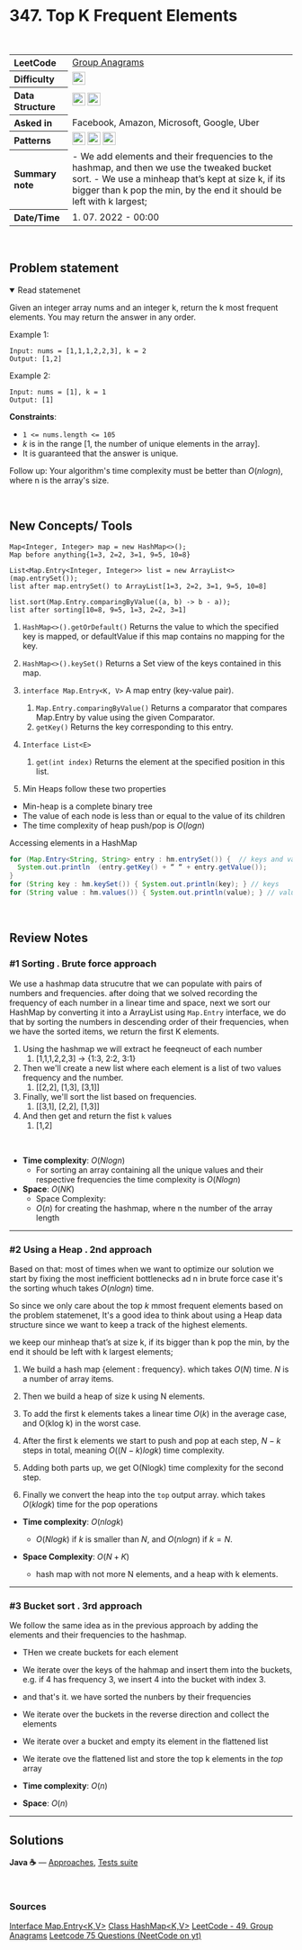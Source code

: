 # 347. Top K Frequent Elements

<br>

<table style="text-align: left;">
  <tr>
    <th>LeetCode</th>
    <td><a href="https://leetcode.com/problems/top-k-frequent-elements/" target="_blank">Group Anagrams</a></td>
  </tr>
  <tr>
    <th>Difficulty</th>
    <td>
    <img src="https://img.shields.io/badge/Medium-ef6c00.svg" height="23"/>
    </td>
  </tr>
  <tr>
    <th>Data Structure</th>
    <td>
    <img src="https://img.shields.io/badge/HashTable-333333.svg" height="23"/>
    <img src="https://img.shields.io/badge/Heap-333333.svg" height="23"/>
    </td>
  </tr>
  <tr>
    <th>Asked in</th>
    <td>
    Facebook, Amazon, Microsoft, Google, Uber
    </td>
  </tr>
  <tr>
    <th>Patterns</th>
    <td>
      <img src="https://img.shields.io/badge/hashtable-69314C.svg" height="23"/>
      <img src="https://img.shields.io/badge/array-69314C.svg" height="23"/>
      <img src="https://img.shields.io/badge/sorting-854D1C.svg" height="23"/>
    </td>
  </tr>

  <tr>
    <th>Summary note</th>
    <td>
    - We add elements and their frequencies to the hashmap, and then we use the tweaked bucket sort. 
    - We use a minheap that’s kept at size k, if its bigger than k pop the min, by the end it should be left with k largest;
    </td>
  </tr>
  
  <tr>
    <th>Date/Time</th>
    <td>
      1.  07. 2022 - 00:00
    </td>
  </tr>


</table>


<br>

## Problem statement
<details open>
   <summary>Read statemenet</summary>

Given an integer array nums and an integer k, return the k most frequent elements. You may return the answer in any order.

 

Example 1:

```
Input: nums = [1,1,1,2,2,3], k = 2
Output: [1,2]
```

Example 2:

```
Input: nums = [1], k = 1
Output: [1]
``` 

**Constraints**:

- `1 <= nums.length <= 105`
- $k$ is in the range [1, the number of unique elements in the array].
- It is guaranteed that the answer is unique.

 

Follow up: Your algorithm's time complexity must be better than $O(n log n)$, where n is the array's size.





</details>

<br>

## New Concepts/ Tools

```
Map<Integer, Integer> map = new HashMap<>();
Map before anything{1=3, 2=2, 3=1, 9=5, 10=8}

List<Map.Entry<Integer, Integer>> list = new ArrayList<>(map.entrySet());
list after map.entrySet() to ArrayList[1=3, 2=2, 3=1, 9=5, 10=8]

list.sort(Map.Entry.comparingByValue((a, b) -> b - a));
list after sorting[10=8, 9=5, 1=3, 2=2, 3=1]
```

1. ```HashMap<>().getOrDefault()``` Returns the value to which the specified key is mapped, or defaultValue if this map contains no mapping for the key.
2. ```HashMap<>().keySet()``` Returns a Set view of the keys contained in this map.
3. `interface Map.Entry<K, V>` A map entry (key-value pair).
   1. `Map.Entry.comparingByValue()` Returns a comparator that compares Map.Entry by value using the given Comparator.
   2. `getKey()` Returns the key corresponding to this entry.
4. `Interface List<E>`
   1. `get(int index)` Returns the element at the specified position in this list.

5. Min Heaps follow these two properties
  -  Min-heap is a complete binary tree
  -  The value of each node is less than or equal to the value of its children
  -  The time complexity of heap push/pop is $O(log n)$

Accessing elements in a HashMap

```java
for (Map.Entry<String, String> entry : hm.entrySet()) {  // keys and values
  System.out.println  (entry.getKey() + “ “ + entry.getValue());
}
for (String key : hm.keySet()) { System.out.println(key); } // keys
for (String value : hm.values()) { System.out.println(value); } // values
```

<br>

## Review Notes

### #1 Sorting . Brute force approach

We use a hashmap data strucutre that we can populate with pairs of numbers and frequencies. after doing that we solved recording the frequency of each number in a linear time and space, next we sort our HashMap by converting it into a ArrayList using `Map.Entry` interface, we do that by sorting the numbers in descending order of their frequencies, when we have the sorted items, we return the first K elements.

1. Using the hashmap we will extract he feeqneuct of each number
   1. [1,1,1,2,2,3] -> {1:3, 2:2, 3:1}
2. Then we'll create a new list where each element is a list of two values frequency and the number.
   1. [[2,2], [1,3], [3,1]]
3. Finally, we'll sort the list based on frequencies.
   1. [[3,1], [2,2], [1,3]]
4. And then get and return the fist `k` values
   1. [1,2]

<br>

- **Time complexity**: $O(N log n)$ 
  - For sorting an array containing all the unique values and their respective frequencies the time complexity is $O(Nlog n)$ 
- **Space**: $O(NK)$ 
  - Space Complexity: 
  - $O(n)$ for creating the hashmap, where n the number of the array length

---

### #2 Using a Heap . 2nd approach

Based on that: most of times when we want to optimize our solution we start by fixing the most inefficient bottlenecks ad n in brute force case it's the sorting whuch takes $O(n log n)$ time.

So since we only care about the top $k$ mmost frequent elements based on the problem statemenet, It's a good idea to think about using a Heap data structure since we want to keep a track of the highest elements.


we keep our minheap that’s at size k, if its bigger than k pop the min, by the end it should be left with k largest elements;


1. We build a hash map {element : frequency}. which takes $O(N)$ time. $N$ is a number of array items.

2. Then we build a heap of size k using N elements. 
3. To add the first k elements takes a linear time $O(k)$ in the average case, and O(klog k) in the worst case. 
4. After the first k elements we start to push and pop at each step, $N - k$ steps in total, meaning $O((N−k)logk)$ time complexity. 
5. Adding both parts up, we get O(Nlogk) time complexity for the second step.
6. Finally we convert the heap into the `top` output array. which takes $O(klogk)$ time for the pop operations


- **Time complexity**: $O(n log k)$ 
  - $O(N log k)$ if $k$ is smaller than $N$, and $O(n log n)$ if $k = N$.


- **Space Complexity**: $O(N+K)$ 
  - hash map with not more N elements, and a heap with k elements.


---

### #3 Bucket sort . 3rd approach


We follow the same idea as in the previous approach by adding the elements and their frequencies to the hashmap. 
- THen we create buckets for each element
- We iterate over the keys of the hahmap and insert them into the buckets, e.g. if 4 has frequency 3, we insert 4 into the bucket with index 3.
- and that's it. we have sorted the nunbers by their frequencies
- We iterate over the buckets in the reverse direction and collect the elements
- We iterate over a bucket and empty its element in the flattened list
- We iterate ove the flattened list and store the top k elements in the $top$ array
  
- **Time complexity**: $O(n)$ 

- **Space**: $O(n)$ 


---

## Solutions

**Java ☕** — [Approaches](../../../solutions/src/main/java/xyz/grind/coding/blind75/TopKFrequentElements.java), [Tests suite](../../../solutions/src/test/java/blind75/TopKFrequentElementsTest.java)


<br>


### Sources
[Interface Map.Entry<K,V>](https://docs.oracle.com/javase/8/docs/api/java/util/Map.Entry.html)
[Class HashMap<K,V>](https://docs.oracle.com/javase/8/docs/api/java/util/HashMap.html)
[LeetCode - 49. Group Anagrams](https://leetcode.com/problems/top-k-frequent-elements/)
[Leetcode 75 Questions (NeetCode on yt)](https://docs.google.com/spreadsheets/d/1A2PaQKcdwO_lwxz9bAnxXnIQayCouZP6d-ENrBz_NXc/edit#gid=0)